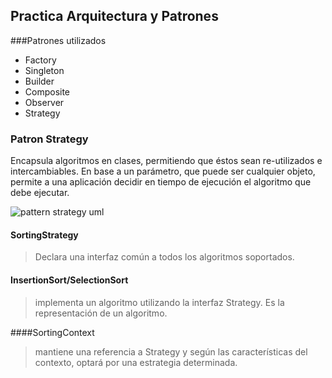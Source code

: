 ## Practica Arquitectura y Patrones

###Patrones utilizados
* Factory
* Singleton
* Builder
* Composite
* Observer
* Strategy

### Patron Strategy

Encapsula algoritmos en clases, permitiendo que éstos sean re-utilizados e intercambiables.
En base a un parámetro, que puede ser cualquier objeto, permite a una aplicación
decidir en tiempo de ejecución el algoritmo que debe ejecutar. 

![pattern strategy uml](http://stacktips.com/wp-content/uploads/2015/01/Strategy-Design-Pattern-Java.png)


#### SortingStrategy
> Declara una interfaz común a todos los algoritmos soportados.

#### InsertionSort/SelectionSort
> implementa un algoritmo utilizando la interfaz Strategy. Es la representación de un algoritmo.

####SortingContext
> mantiene una referencia a Strategy y según las características del contexto, optará por una estrategia determinada.
